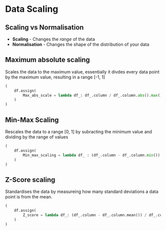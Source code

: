 # Data Scaling

## Scaling vs Normalisation

- **Scaling** - Changes the *range* of the data
- **Normalisation** - Changes the shape of the distribution of your data


## Maximum absolute scaling

Scales the data to the maximum value, essentially it divdes every data point by the maximum value, resulting in a range [-1, 1]

```python
(
    df.assign(
        Max_abs_scale = lambda df_: df_.column / df_.column.abs().max()
    )
)
```

## Min-Max Scaling

Rescales the data to a range [0, 1] by subracting the minimum value and dividing by the range of values

```python
(
    df.assign(
        Min_max_scaling = lambda df_ : (df_.column - df_.column.min()) / (df_.column.max() - df_.column.min())
    )
)
```

## Z-Score scaling

Standardises the data by measureing how many standard deviations a data point is from the mean.

```python
(
    df.assign(
        Z_score = lambda df_: (df_.column - df_.column.mean()) / df_.column.std()
    )
)
```


